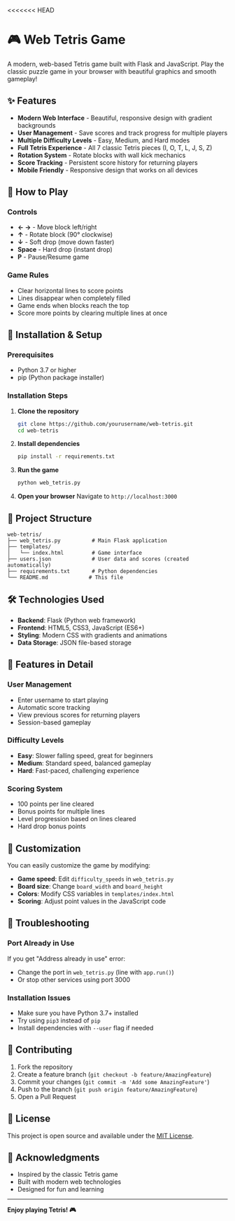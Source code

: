 <<<<<<< HEAD
# 🎮 Web Tetris Game

A modern, web-based Tetris game built with Flask and JavaScript. Play the classic puzzle game in your browser with beautiful graphics and smooth gameplay!

## ✨ Features

- **Modern Web Interface** - Beautiful, responsive design with gradient backgrounds
- **User Management** - Save scores and track progress for multiple players
- **Multiple Difficulty Levels** - Easy, Medium, and Hard modes
- **Full Tetris Experience** - All 7 classic Tetris pieces (I, O, T, L, J, S, Z)
- **Rotation System** - Rotate blocks with wall kick mechanics
- **Score Tracking** - Persistent score history for returning players
- **Mobile Friendly** - Responsive design that works on all devices

## 🎯 How to Play

### Controls
- **← →** - Move block left/right
- **↑** - Rotate block (90° clockwise)
- **↓** - Soft drop (move down faster)
- **Space** - Hard drop (instant drop)
- **P** - Pause/Resume game

### Game Rules
- Clear horizontal lines to score points
- Lines disappear when completely filled
- Game ends when blocks reach the top
- Score more points by clearing multiple lines at once

## 🚀 Installation & Setup

### Prerequisites
- Python 3.7 or higher
- pip (Python package installer)

### Installation Steps

1. **Clone the repository**
   ```bash
   git clone https://github.com/yourusername/web-tetris.git
   cd web-tetris
   ```

2. **Install dependencies**
   ```bash
   pip install -r requirements.txt
   ```

3. **Run the game**
   ```bash
   python web_tetris.py
   ```

4. **Open your browser**
   Navigate to `http://localhost:3000`

## 📁 Project Structure

```
web-tetris/
├── web_tetris.py          # Main Flask application
├── templates/
│   └── index.html         # Game interface
├── users.json             # User data and scores (created automatically)
├── requirements.txt       # Python dependencies
└── README.md             # This file
```

## 🛠️ Technologies Used

- **Backend**: Flask (Python web framework)
- **Frontend**: HTML5, CSS3, JavaScript (ES6+)
- **Styling**: Modern CSS with gradients and animations
- **Data Storage**: JSON file-based storage

## 🎨 Features in Detail

### User Management
- Enter username to start playing
- Automatic score tracking
- View previous scores for returning players
- Session-based gameplay

### Difficulty Levels
- **Easy**: Slower falling speed, great for beginners
- **Medium**: Standard speed, balanced gameplay
- **Hard**: Fast-paced, challenging experience

### Scoring System
- 100 points per line cleared
- Bonus points for multiple lines
- Level progression based on lines cleared
- Hard drop bonus points

## 🔧 Customization

You can easily customize the game by modifying:

- **Game speed**: Edit `difficulty_speeds` in `web_tetris.py`
- **Board size**: Change `board_width` and `board_height`
- **Colors**: Modify CSS variables in `templates/index.html`
- **Scoring**: Adjust point values in the JavaScript code

## 🐛 Troubleshooting

### Port Already in Use
If you get "Address already in use" error:
- Change the port in `web_tetris.py` (line with `app.run()`)
- Or stop other services using port 3000

### Installation Issues
- Make sure you have Python 3.7+ installed
- Try using `pip3` instead of `pip`
- Install dependencies with `--user` flag if needed

## 🤝 Contributing

1. Fork the repository
2. Create a feature branch (`git checkout -b feature/AmazingFeature`)
3. Commit your changes (`git commit -m 'Add some AmazingFeature'`)
4. Push to the branch (`git push origin feature/AmazingFeature`)
5. Open a Pull Request

## 📝 License

This project is open source and available under the [MIT License](LICENSE).

## 🙏 Acknowledgments

- Inspired by the classic Tetris game
- Built with modern web technologies
- Designed for fun and learning

---

**Enjoy playing Tetris! 🎮**
